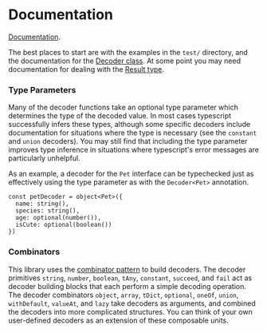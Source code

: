 # Documentation

[Documentation](https://github.com/mojotech/json-type-validation/tree/master/docs).

The best places to start are with the examples in the `test/` directory, and the
documentation for the
[Decoder class](https://github.com/mojotech/json-type-validation/blob/master/docs/classes/_decoder_.decoder.md).
At some point you may need documentation for dealing with the
[Result type](https://github.com/mojotech/json-type-validation/blob/master/docs/modules/_result_.md).

### Type Parameters

Many of the decoder functions take an optional type parameter which determines
the type of the decoded value. In most cases typescript successfully infers
these types, although some specific decoders include documentation for
situations where the type is necessary (see the `constant` and `union`
decoders). You may still find that including the type parameter improves type
inference in situations where typescript's error messages are particularly
unhelpful.

As an example, a decoder for the `Pet` interface can be typechecked just as
effectively using the type parameter as with the `Decoder<Pet>` annotation.
```
const petDecoder = object<Pet>({
  name: string(),
  species: string(),
  age: optional(number()),
  isCute: optional(boolean())
})
```

### Combinators

This library uses the [combinator pattern](https://wiki.haskell.org/Combinator_pattern)
to build decoders. The decoder primitives `string`, `number`, `boolean`,
`tAny`, `constant`, `succeed`, and `fail` act as decoder building blocks that
each perform a simple decoding operation. The decoder combinators `object`,
`array`, `tDict`, `optional`, `oneOf`, `union`, `withDefault`, `valueAt`, and
`lazy` take decoders as arguments, and combined the decoders into more
complicated structures. You can think of your own user-defined decoders as an
extension of these composable units.
